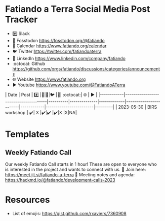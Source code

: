 
# Fatiando a Terra Social Media Post Tracker

- :hash: Slack
- 🦣 Fosstodon https://fosstodon.org/@fatiando
- :calendar: Calendar https://www.fatiando.org/calendar
- :bird: Twitter https://twitter.com/fatiandoaterra
- :briefcase: LinkedIn https://www.linkedin.com/company/fatiando
- :octocat: Github  https://github.com/orgs/fatiando/discussions/categories/announcements
- :globe_with_meridians: Website https://www.fatiando.org
- :arrow_forward: Youtube https://www.youtube.com/@FatiandoATerra


| Date       | Post          | :hash: |🦣|:calendar:|:bird: |:briefcase:| :octocat:| :globe_with_meridians: | :arrow_forward: |
|------------|--------------------------------------|----------|--------------|-------------|------------------------|------------|------------------------|---------|
| 2023-05-30 | BIRS workshop | :heavy_check_mark:| X |:heavy_check_mark:|:heavy_check_mark: |:heavy_check_mark:|X |X|NA|


# Templates

## Weekly Fatiando Call
Our weekly Fatiando Call starts in 1 hour! These are open to everyone who is interested in the project and wants to connect with us.
:calling: Join here: https://meet.jit.si/fatiando-a-terra
:memo: Meeting notes and agenda: https://hackmd.io/@fatiando/development-calls-2023


# Resources

- List of emojis: https://gist.github.com/rxaviers/7360908
